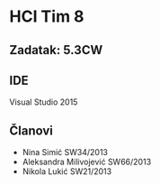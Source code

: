 ﻿# HCI Tim 8
## Zadatak: 5.3CW

## IDE
Visual Studio 2015

## Članovi

* Nina Simić SW34/2013
* Aleksandra Milivojević SW66/2013
* Nikola Lukić SW21/2013
